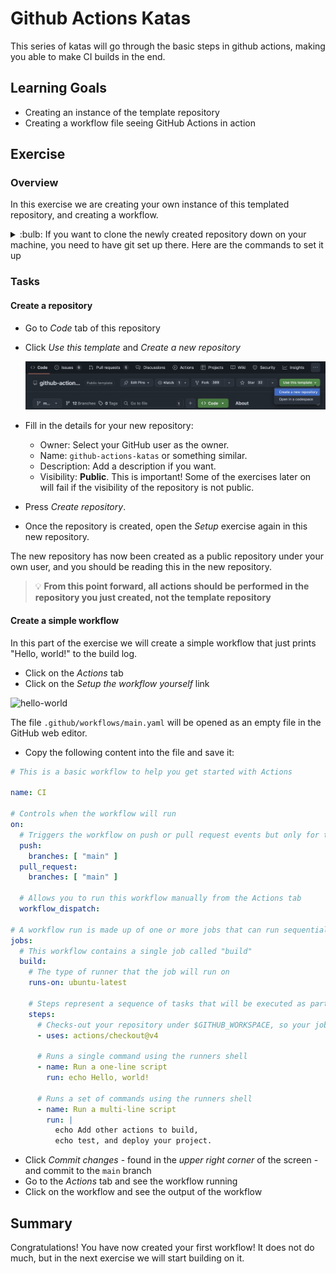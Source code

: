 # Github Actions Katas

This series of katas will go through the basic steps in github actions, making you able to make CI builds in the end.

## Learning Goals

- Creating an instance of the template repository
- Creating a workflow file seeing GitHub Actions in action

## Exercise

### Overview

In this exercise we are creating your own instance of this templated repository, and creating a workflow.

<details>
<summary>:bulb: If you want to clone the newly created repository down on your machine, you need to have git set up there. Here are the commands to set it up</summary>

You need to provide your email and name to git with the following commands.

``` bash
git config --global user.email "you@example.com"
git config --global user.name "Your Name"
```

When you do a git clone, then you will be asked for your username and password. If you want to avoid that, you can set up an ssh key. [Here is a guide on how to do that](https://help.github.com/en/github/authenticating-to-github/connecting-to-github-with-ssh).  It will take you 5-10 minutes though, so if you are in a hurry, just use the username and password.

</details>

### Tasks

#### Create a repository

- Go to _Code_ tab of this repository
- Click _Use this template_ and _Create a new repository_

  ![Use this template](../img/template.png)

- Fill in the details for your new repository:

  - Owner: Select your GitHub user as the owner.
  - Name: `github-actions-katas` or something similar.
  - Description: Add a description if you want.
  - Visibility: **Public**. This is important! Some of the exercises later on will fail if the visibility of the repository is not public.
- Press _Create repository_.
- Once the repository is created, open the _Setup_ exercise again in this new repository.

The new repository has now been created as a public repository under your own user, and you should be
reading this in the new repository.

> :bulb: **From this point forward, all actions should be performed in the repository you just created, not the template repository**

#### Create a simple workflow

In this part of the exercise we will create a simple workflow that just prints "Hello, world!" to
the build log.

- Click on the _Actions_ tab
- Click on the _Setup the workflow yourself_ link

![hello-world](../img/hello-world.png)

The file `.github/workflows/main.yaml` will be opened as an empty file in the GitHub web editor.

- Copy the following content into the file and save it:

``` yaml
# This is a basic workflow to help you get started with Actions

name: CI

# Controls when the workflow will run
on:
  # Triggers the workflow on push or pull request events but only for the "main" branch
  push:
    branches: [ "main" ]
  pull_request:
    branches: [ "main" ]

  # Allows you to run this workflow manually from the Actions tab
  workflow_dispatch:

# A workflow run is made up of one or more jobs that can run sequentially or in parallel
jobs:
  # This workflow contains a single job called "build"
  build:
    # The type of runner that the job will run on
    runs-on: ubuntu-latest

    # Steps represent a sequence of tasks that will be executed as part of the job
    steps:
      # Checks-out your repository under $GITHUB_WORKSPACE, so your job can access it
      - uses: actions/checkout@v4

      # Runs a single command using the runners shell
      - name: Run a one-line script
        run: echo Hello, world!

      # Runs a set of commands using the runners shell
      - name: Run a multi-line script
        run: |
          echo Add other actions to build,
          echo test, and deploy your project.
```

- Click _Commit changes_ - found in the _upper right corner_ of the screen - and commit to the
  `main` branch
- Go to the _Actions_ tab and see the workflow running
- Click on the workflow and see the output of the workflow

## Summary

Congratulations! You have now created your first workflow!
It does not do much, but in the next exercise we will start building on it.
